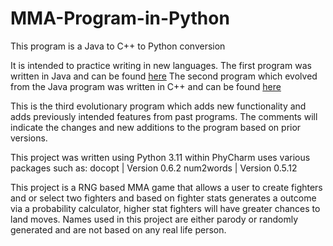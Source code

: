 # MMA-Program-in-Python

This program is a Java to C++ to Python conversion 

It is intended to practice writing in new languages. 
The first program was written in Java and can be found [here](https://github.com/AlecBlyth/MMA-Java-Program/blob/master/src/com/company/BunnyCorpGame.java)
The second program which evolved from the Java program was written in C++ and can be found [here](https://github.com/AlecBlyth/MMA-Program-in-C/blob/master/MMAFightingGame.cpp)

This is the third evolutionary program which adds new functionality and adds previously intended features from past programs. 
The comments will indicate the changes and new additions to the program based on prior versions. 

This project was written using Python 3.11 within PhyCharm uses various packages such as:
docopt | Version 0.6.2 
num2words | Version 0.5.12 

This project is a RNG based MMA game that allows a user to create fighters and or select two fighters and based on fighter stats generates a outcome via a probability calculator, higher stat fighters will have greater chances to land moves. 
Names used in this project are either parody or randomly generated and are not based on any real life person.   
